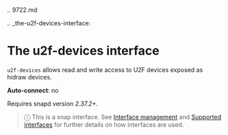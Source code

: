 .. 9722.md

.. _the-u2f-devices-interface:

# The u2f-devices interface

`u2f-devices` allows read and write access to U2F devices exposed as hidraw devices.

**Auto-connect**: no

Requires snapd version _2.37.2+_.

> ⓘ  This is a snap interface. See [Interface management](interface-management.md) and [Supported interfaces](supported-interfaces.md) for further details on how interfaces are used.